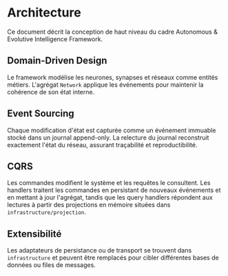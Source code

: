 # Architecture

Ce document décrit la conception de haut niveau du cadre Autonomous & Evolutive
Intelligence Framework.

## Domain-Driven Design

Le framework modélise les neurones, synapses et réseaux comme entités métiers.
L'agrégat `Network` applique les événements pour maintenir la cohérence de son
état interne.

## Event Sourcing

Chaque modification d'état est capturée comme un événement immuable stocké dans
un journal append-only. La relecture du journal reconstruit exactement l'état du
réseau, assurant traçabilité et reproductibilité.

## CQRS

Les commandes modifient le système et les requêtes le consultent. Les handlers
traitent les commandes en persistant de nouveaux événements et en mettant à jour
l'agrégat, tandis que les query handlers répondent aux lectures à partir des
projections en mémoire situées dans `infrastructure/projection`.

## Extensibilité

Les adaptateurs de persistance ou de transport se trouvent dans
`infrastructure` et peuvent être remplacés pour cibler différentes bases de
données ou files de messages.
